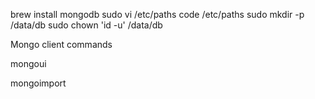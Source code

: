 brew install mongodb
sudo vi /etc/paths
code /etc/paths
sudo mkdir -p /data/db
sudo chown 'id -u' /data/db	

Mongo client commands

mongoui

mongoimport